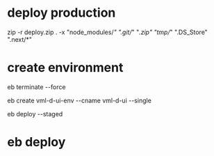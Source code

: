 # deploy production
zip -r deploy.zip . -x "node_modules/*" ".git/*" "*.zip" "tmp/*" ".DS_Store" ".next/*"

# create environment

eb terminate --force

eb create vml-d-ui-env --cname vml-d-ui --single

eb deploy --staged
# eb deploy